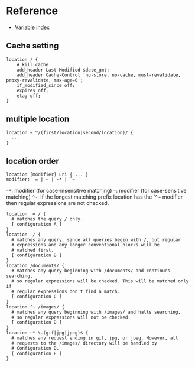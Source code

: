 # Reference

* [Variable index](http://nginx.org/en/docs/varindex.html)


## Cache setting
```
location / {
    # kill cache
    add_header Last-Modified $date_gmt;
    add_header Cache-Control 'no-store, no-cache, must-revalidate, proxy-revalidate, max-age=0';
    if_modified_since off;
    expires off;
    etag off;
}
```

## multiple location
```
location ~ ^/(first/location|second/location)/ {
  ...
}
```

## location order
```
location [modifier] uri { ... } 
modifier:  = | ~ | ~* | ^~ 
```

`~*`: modifier (for case-insensitive matching)
`~`: modifier (for case-sensitive matching)
`^~`: If the longest matching prefix location has the `^~ modifier then regular expressions are not checked.

```
location  = / {
  # matches the query / only.
  [ configuration A ] 
}
location  / {
  # matches any query, since all queries begin with /, but regular
  # expressions and any longer conventional blocks will be
  # matched first.
  [ configuration B ] 
}
location /documents/ {
  # matches any query beginning with /documents/ and continues searching,
  # so regular expressions will be checked. This will be matched only if
  # regular expressions don't find a match.
  [ configuration C ] 
}
location ^~ /images/ {
  # matches any query beginning with /images/ and halts searching,
  # so regular expressions will not be checked.
  [ configuration D ] 
}
location ~* \.(gif|jpg|jpeg)$ {
  # matches any request ending in gif, jpg, or jpeg. However, all
  # requests to the /images/ directory will be handled by
  # Configuration D.   
  [ configuration E ] 
}
```

